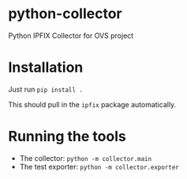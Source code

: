 # python-collector

Python IPFIX Collector for OVS project

# Installation

Just run `pip install .`

This should pull in the `ipfix` package automatically.

# Running the tools

- The collector: `python -m collector.main`
- The test exporter: `python -m collector.exporter`

